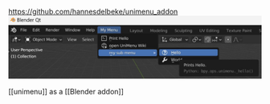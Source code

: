https://github.com/hannesdelbeke/unimenu_addon
![](https://github.com/hannesdelbeke/unimenu_addon/blob/main/docs/menu_screen.jpg?raw=true)

[[unimenu]] as a [[Blender addon]]